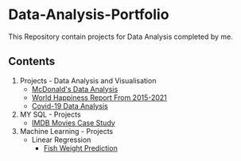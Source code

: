 # Data-Analysis-Portfolio

This Repository contain projects for Data Analysis completed by me.

Contents
--------------------------------------------------------------------------------
1. Projects - Data Analysis and Visualisation
      - [McDonald's Data Analysis](https://github.com/SuchiKSharma/Data-Analysis-Portfolio/blob/Machine-Learning-Projects/McDonald's%20Data%20Analysis.ipynb)
      - [World Happiness Report From 2015-2021](https://github.com/SuchiKSharma/Data-Analysis-Portfolio/blob/Machine-Learning-Projects/World%20Happiness%20Report%20From%202015%20-%202021.ipynb)
      - [Covid-19 Data Analysis](https://github.com/SuchiKSharma/Data-Analysis-Portfolio/blob/Machine-Learning-Projects/Covid%2019.ipynb)
2. MY SQL - Projects
      - [IMDB Movies Case Study](https://github.com/SuchiKSharma/MySQL)
3. Machine Learning - Projects
    - Linear Regression
      - [Fish Weight Prediction](https://github.com/SuchiKSharma/Machine-Learning-Projects/blob/Machine-Learning-Projects/Fish%20Weight%20Multiple%20Linear%20Regression.ipynb)


